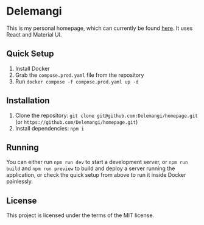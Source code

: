 # Delemangi

This is my personal homepage, which can currently be found [here](https://delemangi.com). It uses React and Material UI.

## Quick Setup

1. Install Docker
2. Grab the `compose.prod.yaml` file from the repository
3. Run `docker compose -f compose.prod.yaml up -d`

## Installation

1. Clone the repository: `git clone git@github.com:Delemangi/homepage.git` (or `https://github.com/Delemangi/homepage.git`)
2. Install dependencies: `npm i`

## Running

You can either run `npm run dev` to start a development server, or `npm run build` and `npm run preview` to build and deploy a server running the application, or check the quick setup from above to run it inside Docker painlessly.

## License

This project is licensed under the terms of the MIT license.
